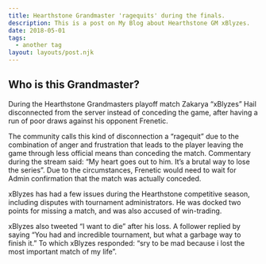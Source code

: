 ```yaml
---
title: Hearthstone Grandmaster 'ragequits' during the finals.
description: This is a post on My Blog about Hearthstone GM xBlyzes.
date: 2018-05-01
tags:
  - another tag
layout: layouts/post.njk
---
```


## Who is this Grandmaster?

During the Hearthstone Grandmasters playoff match Zakarya “xBlyzes” Hail disconnected from the server instead of conceding the game, after having a run of poor draws against his opponent Frenetic.

The community calls this kind of disconnection a “ragequit” due to the combination of anger and frustration that leads to the player leaving the game through less official means than conceding the match. Commentary during the stream said: “My heart goes out to him. It’s a brutal way to lose the series”. Due to the circumstances, Frenetic would need to wait for Admin confirmation that the match was actually conceded.

xBlyzes has had a few issues during the Hearthstone competitive season, including disputes with tournament administrators. He was docked two points for missing a match, and was also accused of win-trading.

xBlyzes also tweeted “I want to die” after his loss. A follower replied by saying “You had and incredible tournament, but what a garbage way to finish it.” To which xBlyzes responded: “sry to be mad because i lost the most important match of my life”.
